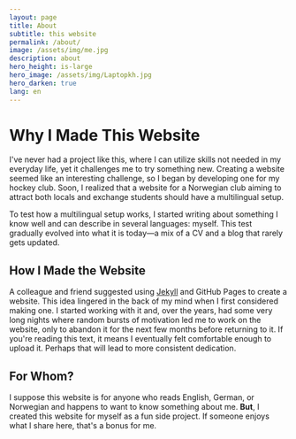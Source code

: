 ```yaml
---
layout: page
title: About
subtitle: this website
permalink: /about/
image: /assets/img/me.jpg
description: about
hero_height: is-large
hero_image: /assets/img/Laptopkh.jpg
hero_darken: true 
lang: en
---
```



# Why I Made This Website

I've never had a project like this, where I can utilize skills not needed in my everyday life, yet it challenges me to try something new. 
Creating a website seemed like an interesting challenge, so I began by developing one for my hockey club. Soon, I realized that a website 
for a Norwegian club aiming to attract both locals and exchange students should have a multilingual setup.

To test how a multilingual setup works, I started writing about something I know well and can describe in several languages: myself.
 This test gradually evolved into what it is today—a mix of a CV and a blog that rarely gets updated.

## How I Made the Website

A colleague and friend suggested using [Jekyll](https://jekyllrb.com/docs/) and GitHub Pages to create a website. This idea lingered in the back
 of my mind when I first considered making one. I started working with it and, over the years, had some very long nights where random bursts of 
 motivation led me to work on the website, only to abandon it for the next few months before returning to it. If you're reading this text, it means
 I eventually felt comfortable enough to upload it. Perhaps that will lead to more consistent dedication.

## For Whom?

I suppose this website is for anyone who reads English, German, or Norwegian and happens to want to know something about me. **But**, I created this website
 for myself as a fun side project. If someone enjoys what I share here, that's a bonus for me.

